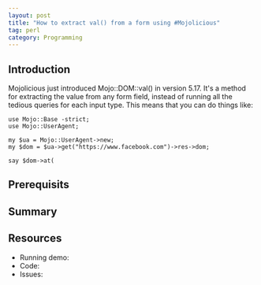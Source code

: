```yaml
---
layout: post
title: "How to extract val() from a form using #Mojolicious"
tag: perl
category: Programming
---
```


## Introduction

Mojolicious just introduced Mojo::DOM::val() in version 5.17. It's a method
for extracting the value from any form field, instead of running all the
  tedious queries for each input type. This means that you can do things like:

    use Mojo::Base -strict;
    use Mojo::UserAgent;

    my $ua = Mojo::UserAgent->new;
    my $dom = $ua->get("https://www.facebook.com")->res->dom;

    say $dom->at(

## Prerequisits

## Summary

## Resources

* Running demo:
* Code:
* Issues:

